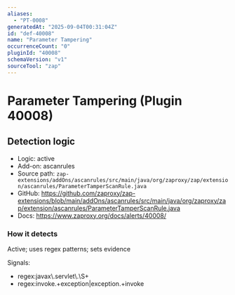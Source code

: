 ```yaml
---
aliases:
  - "PT-0008"
generatedAt: "2025-09-04T00:31:04Z"
id: "def-40008"
name: "Parameter Tampering"
occurrenceCount: "0"
pluginId: "40008"
schemaVersion: "v1"
sourceTool: "zap"
---
```


# Parameter Tampering (Plugin 40008)

## Detection logic

- Logic: active
- Add-on: ascanrules
- Source path: `zap-extensions/addOns/ascanrules/src/main/java/org/zaproxy/zap/extension/ascanrules/ParameterTamperScanRule.java`
- GitHub: https://github.com/zaproxy/zap-extensions/blob/main/addOns/ascanrules/src/main/java/org/zaproxy/zap/extension/ascanrules/ParameterTamperScanRule.java
- Docs: https://www.zaproxy.org/docs/alerts/40008/

### How it detects

Active; uses regex patterns; sets evidence

Signals:
- regex:javax\\.servlet\\.\\S+
- regex:invoke.+exception|exception.+invoke

